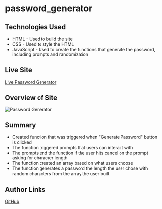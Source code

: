 # password_generator

## Technologies Used

* HTML - Used to build the site
* CSS - Used to style the HTML
* JavaScript - Used to create the functions that generate the password, including prompts and randomization

## Live Site

[Live Password Generator](https://mjshelton12.github.io/password_generator/)

## Overview of Site

![Password Generator](https://imgur.com/2aaCuUp.jpg)

## Summary

* Created function that was triggered when "Generate Password" button is clicked
* The function triggered prompts that users can interact with
* The prompts end the function if the user hits cancel on the prompt asking for character length
* The function created an array based on what users choose
* The function generates a password the length the user chose with random characters from the array the user built

## Author Links

[GitHub](https://github.com/mjshelton12)